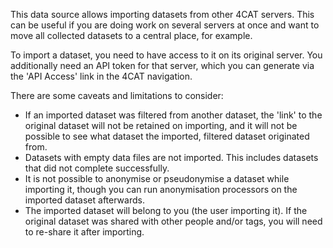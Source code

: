 This data source allows importing datasets from other 4CAT servers. This can be
useful if you are doing work on several servers at once and want to move all
collected datasets to a central place, for example.

To import a dataset, you need to have access to it on its original server. You
additionally need an API token for that server, which you can generate via the
'API Access' link in the 4CAT navigation.

There are some caveats and limitations to consider:

* If an imported dataset was filtered from another dataset, the 'link' to the
  original dataset will not be retained on importing, and it will not be
  possible to see what dataset the imported, filtered dataset originated from.
* Datasets with empty data files are not imported. This includes datasets that
  did not complete successfully.
* It is not possible to anonymise or pseudonymise a dataset while importing it,
  though you can run anonymisation processors on the imported dataset 
  afterwards.
* The imported dataset will belong to you (the user importing it). If the 
  original dataset was shared with other people and/or tags, you will need to
  re-share it after importing.